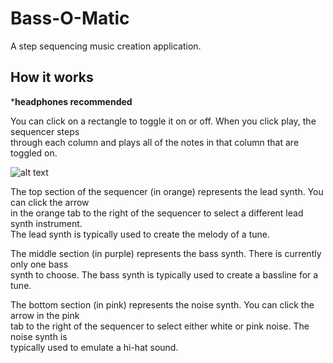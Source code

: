 # Bass-O-Matic
A step sequencing music creation application.  

## How it works
***headphones recommended**  

You can click on a rectangle to toggle it on or off. When you click play, the sequencer steps   
through each column and plays all of the notes in that column that are toggled on.   

![alt text](https://i.imgur.com/5PLuHSy.png)

The top section of the sequencer (in orange) represents the lead synth. You can click the arrow    
in the orange tab to the right of the sequencer to select a different lead synth instrument.   
The lead synth is typically used to create the melody of a tune. 

The middle section (in purple) represents the bass synth. There is currently only one bass   
synth to choose. The bass synth is typically used to create a bassline for a tune.

The bottom section (in pink) represents the noise synth. You can click the arrow in the pink   
tab to the right of the sequencer to select either white or pink noise. The noise synth is  
typically used to emulate a hi-hat sound.





